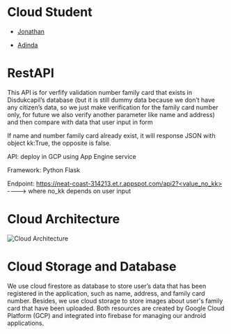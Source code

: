 # Cloud Student

- [Jonathan](https://github.com/jonathanka13)

- [Adinda](https://github.com/adindaarp)

# RestAPI

This API is for verfify validation number family card that exists in Disdukcapil’s database (but it is still dummy data because we don’t have any citizen’s data, so we just make verification for the family card number only, for future we also verify another parameter like name and address) and then compare with data that user input in form

If name and number family card already exist, it will response JSON with object kk:True, the opposite is false.

API: deploy in GCP using App Engine service

Framework: Python Flask

Endpoint: https://neat-coast-314213.et.r.appspot.com/api2?<value_no_kk>  ----> where no_kk depends on user input

# Cloud Architecture

![Cloud Architecture](https://drive.google.com/drive/u/4/my-drive)

# Cloud Storage and Database

We use cloud firestore as database to store user’s data that has been registered in the application, such as name, address, and family card number. 
Besides, we use cloud storage to store images about user's family card that have been uploaded. 
Both resources are created by Google Cloud Platform (GCP) and integrated into firebase for managing our android applications.
